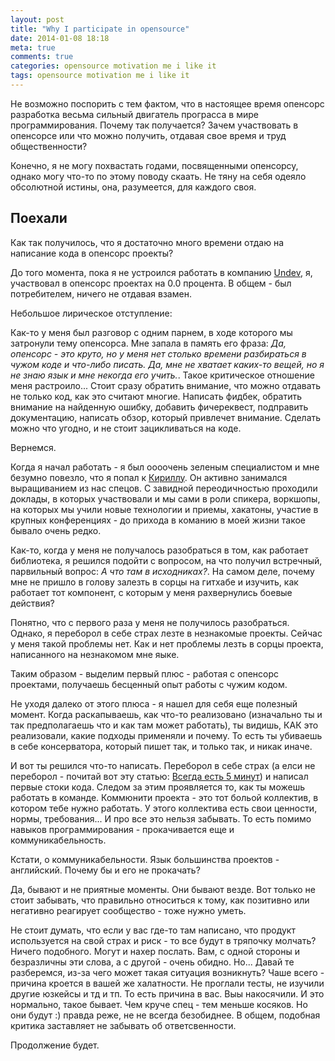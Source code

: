 ```yaml
---
layout: post
title: "Why I participate in opensource"
date: 2014-01-08 18:18
meta: true
comments: true
categories: opensource motivation me i like it
tags: opensource motivation me i like it
---
```

Не возможно поспорить с тем фактом, что в настоящее время опенсорс
разработка весьма сильный двигатель програсса в мире программирования.
Почему так получается? Зачем участвовать в опенсорсе или что можно
получить, отдавая свое время и труд общественности?

Конечно, я не могу похвастать годами, посвященными опенсорсу, однако
могу что-то по этому поводу скаать. Не тяну на себя одеяло обсолютной
истины, она, разумеется, для каждого своя.

## Поехали

Как так получилось, что я достаточно много времени отдаю на написание
кода в опенсорс проекты?

До того момента, пока я не устроился работать в компанию [Undev](http://undev.ru), я, участвовал в опенсорс проектах на 0.0 процента. В общем - был потребителем, ничего не отдавая взамен.

Небольшое лирическое отступление:

Как-то у меня был разговор с одним парнем, в ходе которого мы затронули
тему опенсорса. Мне запала в память его фраза: *Да, опенсорс - это круто, но у меня нет столько времени разбираться в чужом коде и что-либо писать. Да, мне не хватает каких-то вещей, но я не знаю язык и мне некогда его учить.*. Такое критическое отношение меня растроило... Стоит сразу обратить внимание, что можно отдавать не только код, как это считают многие. Написать фидбек, обратить внимание на найденную ошибку, добавить фичереквест, подправить документацию, написать обзор, который привлечет внимание. Сделать можно что угодно, и не стоит зацикливаться на коде.

Вернемся.

Когда я начал работать - я был оооочень зеленым специалистом и мне
безумно повезло, что я попал к [Кириллу](https://twitter.com/mokevnin).
Он активно занимался выращиванием из нас спецов. С завидной
переодичностью проходили доклады, в которых участвовали и мы сами в роли
спикера, воркшопы, на которых мы учили новые технологии и приемы,
хакатоны, участие в крупных конференциях - до прихода в команию в моей
жизни такое бывало очень редко.

Как-то, когда у меня не получалось разобраться в том, как работает
библиотека, я решился подойти с вопросом, на что получил встречный,
парвильный вопрос: *А что там в исходниках?*. На самом деле, почему мне
не пришло в голову залезть в сорцы на гитхабе и изучить, как работает
тот компонент, с которым у меня рахвернулись боевые действия?

Понятно, что с первого раза у меня не получилось разобраться. Однако, я
переборол в себе страх лезте в незнакомые проекты. Сейчас у меня такой
проблемы нет. Как и нет проблемы лезть в сорцы проекта, написанного на
незнакомом мне яыке.

Таким образом - выделим первый плюс - работая с опенсорс проектами,
получаешь бесценный опыт работы с чужим кодом.

Не уходя далеко от этого плюса - я нашел для себя еще полезный момент.
Когда раскапываешь, как что-то реализовано (изначально ты и так
предполагаешь что и как там может работать), ты видишь, КАК это
реализовали, какие подходы применяли и почему. То есть ты убиваешь в
себе консерватора, который пишет так, и только так, и никак иначе.

И вот ты решился что-то написать. Переборол в себе страх (а елси не
переборол - почитай вот эту статью: [Всегда есть 5
минут](http://plugin73.github.io/blog/2013/12/08/vsieghda-iest-5-minut/)) и написал первые стоки кода. Следом за этим проявляется то, как ты можешь работать в команде. Коммюнити проекта - это тот больой коллектив, в котором тебе нужно работать. У этого коллектива есть свои ценности, нормы, требования... И про все это нельзя забывать. То есть помимо навыков программирования - прокачивается еще и коммуникабельность.

Кстати, о коммуникабельности. Язык большинства проектов - английский. Почему бы и его не прокачать?

Да, бывают и не приятные моменты. Они бывают везде. Вот только не стоит
забывать, что правильно относиться к тому, как позитивно или негативно
реагирует сообщество - тоже нужно уметь.

Не стоит думать, что если у вас где-то там написано, что продукт
используется на свой страх и риск - то все будут в тряпочку молчать?
Ничего подобного. Могут и нахер послать. Вам, с одной стороны и
безразличны эти слова, а с другой - очень обидно. Но... Давай те
разберемся, из-за чего может такая ситуация возникнуть? Чаше всего -
причина кроется в вашей же халатности. Не проглали тесты, не изучили
другие юзкейсы и тд и тп. То есть причина в вас. Выы накосячили. И это
нормально, такое бывает. Чем круче спец - тем меньше косяков. Но они
будут :) правда реже, не не всегда безобиднее. В общем, подобная критика
заставляет не забывать об ответсвенности.

Продолжение будет.
